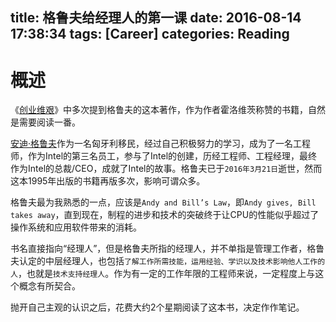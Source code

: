 title: 格鲁夫给经理人的第一课
date: 2016-08-14 17:38:34
tags: [Career]
categories: Reading
---

# 概述

《[创业维艰](https://book.douban.com/subject/26306686/)》中多次提到格鲁夫的这本著作，作为作者霍洛维茨称赞的书籍，自然是需要阅读一番。

[安迪·格鲁夫](https://en.wikipedia.org/wiki/Andrew_Grove)作为一名匈牙利移民，经过自己积极努力的学习，成为了一名工程师，作为Intel的第三名员工，参与了Intel的创建，历经工程师、工程经理，最终作为Intel的总裁/CEO，成就了Intel的故事。格鲁夫已于`2016年3月21日`逝世，然而这本1995年出版的书籍再版多次，影响可谓众多。

格鲁夫最为我熟悉的一点，应该是`Andy and Bill’s Law`，即`Andy gives, Bill takes away`，直到现在，制程的进步和技术的突破终于让CPU的性能似乎超过了操作系统和应用软件带来的消耗。

书名直接指向“经理人”，但是格鲁夫所指的经理人，并不单指是管理工作者，格鲁夫认定的中层经理人，也包括`了解工作所需技能，运用经验、学识以及技术影响他人工作的人`，也就是`技术支持经理人`。作为有一定的工作年限的工程师来说，一定程度上与这个概念有所契合。

抛开自己主观的认识之后，花费大约2个星期阅读了这本书，决定作作笔记。


